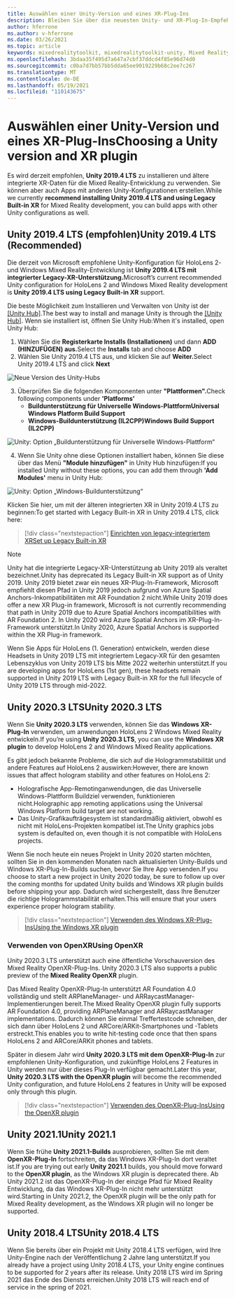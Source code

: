 ```yaml
---
title: Auswählen einer Unity-Version und eines XR-Plug-Ins
description: Bleiben Sie über die neuesten Unity- und XR-Plug-In-Empfehlungen für die Entwicklung von HoloLens-Anwendungen auf dem laufenden.
author: hferrone
ms.author: v-hferrone
ms.date: 03/26/2021
ms.topic: article
keywords: mixedrealitytoolkit, mixedrealitytoolkit-unity, Mixed Reality-Headset, Windows Mixed Reality-Headset, Virtual Reality-Headset, Unity
ms.openlocfilehash: 3bdaa35f495d7a647a7cbf37ddcd4f85e96d74d0
ms.sourcegitcommit: c0ba7d7bb57bb5dda65ee9019229b68c2ee7c267
ms.translationtype: MT
ms.contentlocale: de-DE
ms.lasthandoff: 05/19/2021
ms.locfileid: "110143675"
---
```

# <a name="choosing-a-unity-version-and-xr-plugin"></a><span data-ttu-id="887e1-104">Auswählen einer Unity-Version und eines XR-Plug-Ins</span><span class="sxs-lookup"><span data-stu-id="887e1-104">Choosing a Unity version and XR plugin</span></span>

<span data-ttu-id="887e1-105">Es wird derzeit empfohlen, **Unity 2019.4 LTS** zu installieren und ältere integrierte XR-Daten für die Mixed Reality-Entwicklung zu verwenden. Sie können aber auch Apps mit anderen Unity-Konfigurationen erstellen.</span><span class="sxs-lookup"><span data-stu-id="887e1-105">While we currently **recommend installing Unity 2019.4 LTS and using Legacy Built-in XR** for Mixed Reality development, you can build apps with other Unity configurations as well.</span></span>

## <a name="unity-20194-lts-recommended"></a><span data-ttu-id="887e1-106">Unity 2019.4 LTS (empfohlen)</span><span class="sxs-lookup"><span data-stu-id="887e1-106">Unity 2019.4 LTS (Recommended)</span></span>

<span data-ttu-id="887e1-107">Die derzeit von Microsoft empfohlene Unity-Konfiguration für HoloLens 2- und Windows Mixed Reality-Entwicklung ist **Unity 2019.4 LTS mit integrierter Legacy-XR-Unterstützung.**</span><span class="sxs-lookup"><span data-stu-id="887e1-107">Microsoft’s current recommended Unity configuration for HoloLens 2 and Windows Mixed Reality development is **Unity 2019.4 LTS using Legacy Built-in XR** support.</span></span>

<span data-ttu-id="887e1-108">Die beste Möglichkeit zum Installieren und Verwalten von Unity ist der <a href="https://unity3d.com/get-unity/download" target="_blank">[Unity Hub]</a>.</span><span class="sxs-lookup"><span data-stu-id="887e1-108">The best way to install and manage Unity is through the <a href="https://unity3d.com/get-unity/download" target="_blank">[Unity Hub]</a>.</span></span> <span data-ttu-id="887e1-109">Wenn sie installiert ist, öffnen Sie Unity Hub:</span><span class="sxs-lookup"><span data-stu-id="887e1-109">When it's installed, open Unity Hub:</span></span>

1. <span data-ttu-id="887e1-110">Wählen Sie die **Registerkarte Installs (Installationen)** und dann **ADD (HINZUFÜGEN) aus.**</span><span class="sxs-lookup"><span data-stu-id="887e1-110">Select the **Installs** tab and choose **ADD**</span></span>
2. <span data-ttu-id="887e1-111">Wählen Sie Unity 2019.4 LTS aus, und klicken Sie auf **Weiter.**</span><span class="sxs-lookup"><span data-stu-id="887e1-111">Select Unity 2019.4 LTS and click **Next**</span></span>

![Neue Version des Unity-Hubs](images/unity-hub-img-01.png)

3. <span data-ttu-id="887e1-113">Überprüfen Sie die folgenden Komponenten unter **"Plattformen".**</span><span class="sxs-lookup"><span data-stu-id="887e1-113">Check following components under **'Platforms'**</span></span>
    * <span data-ttu-id="887e1-114">**Buildunterstützung für Universelle Windows-Plattform**</span><span class="sxs-lookup"><span data-stu-id="887e1-114">**Universal Windows Platform Build Support**</span></span> 
    * <span data-ttu-id="887e1-115">**Windows-Buildunterstützung (IL2CPP)**</span><span class="sxs-lookup"><span data-stu-id="887e1-115">**Windows Build Support (IL2CPP)**</span></span>

![Unity: Option „Buildunterstützung für Universelle Windows-Plattform“](../images/Unity_Install_Option_UWP.png)

4. <span data-ttu-id="887e1-117">Wenn Sie Unity ohne diese Optionen installiert haben, können Sie diese über das Menü **"Module hinzufügen"** in Unity Hub hinzufügen:</span><span class="sxs-lookup"><span data-stu-id="887e1-117">If you installed Unity without these options, you can add them through **'Add Modules'** menu in Unity Hub:</span></span>

![Unity: Option „Windows-Buildunterstützung“](../images/Unity_Install_Option_UWP2.png)

<span data-ttu-id="887e1-119">Klicken Sie hier, um mit der älteren integrierten XR in Unity 2019.4 LTS zu beginnen:</span><span class="sxs-lookup"><span data-stu-id="887e1-119">To get started with Legacy Built-in XR in Unity 2019.4 LTS, click here:</span></span>

> [!div class="nextstepaction"]
> [<span data-ttu-id="887e1-120">Einrichten von legacy-integriertem XR</span><span class="sxs-lookup"><span data-stu-id="887e1-120">Set up Legacy Built-in XR</span></span>](legacy-xr-support.md)

> [!NOTE]
> <span data-ttu-id="887e1-121">Unity hat die integrierte Legacy-XR-Unterstützung ab Unity 2019 als veraltet bezeichnet.</span><span class="sxs-lookup"><span data-stu-id="887e1-121">Unity has deprecated its Legacy Built-in XR support as of Unity 2019.</span></span>  <span data-ttu-id="887e1-122">Unity 2019 bietet zwar ein neues XR-Plug-In-Framework, Microsoft empfiehlt diesen Pfad in Unity 2019 jedoch aufgrund von Azure Spatial Anchors-Inkompatibilitäten mit AR Foundation 2 nicht.</span><span class="sxs-lookup"><span data-stu-id="887e1-122">While Unity 2019 does offer a new XR Plug-in framework, Microsoft is not currently recommending that path in Unity 2019 due to Azure Spatial Anchors incompatibilities with AR Foundation 2.</span></span>  <span data-ttu-id="887e1-123">In Unity 2020 wird Azure Spatial Anchors im XR-Plug-In-Framework unterstützt.</span><span class="sxs-lookup"><span data-stu-id="887e1-123">In Unity 2020, Azure Spatial Anchors is supported within the XR Plug-in framework.</span></span>

<span data-ttu-id="887e1-124">Wenn Sie Apps für HoloLens (1. Generation) entwickeln, werden diese Headsets in Unity 2019 LTS mit integriertem Legacy-XR für den gesamten Lebenszyklus von Unity 2019 LTS bis Mitte 2022 weiterhin unterstützt.</span><span class="sxs-lookup"><span data-stu-id="887e1-124">If you are developing apps for HoloLens (1st gen), these headsets remain supported in Unity 2019 LTS with Legacy Built-in XR for the full lifecycle of Unity 2019 LTS through mid-2022.</span></span>

## <a name="unity-20203-lts"></a><span data-ttu-id="887e1-125">Unity 2020.3 LTS</span><span class="sxs-lookup"><span data-stu-id="887e1-125">Unity 2020.3 LTS</span></span> 

<span data-ttu-id="887e1-126">Wenn Sie **Unity 2020.3 LTS** verwenden, können Sie das **Windows XR-Plug-In** verwenden, um anwendungen HoloLens 2 Windows Mixed Reality entwickeln.</span><span class="sxs-lookup"><span data-stu-id="887e1-126">If you’re using **Unity 2020.3 LTS**, you can use the **Windows XR plugin** to develop HoloLens 2 and Windows Mixed Reality applications.</span></span>

<span data-ttu-id="887e1-127">Es gibt jedoch bekannte Probleme, die sich auf die Hologrammstabilität und andere Features auf HoloLens 2 auswirken:</span><span class="sxs-lookup"><span data-stu-id="887e1-127">However, there are known issues that affect hologram stability and other features on HoloLens 2:</span></span> 

* <span data-ttu-id="887e1-128">Holografische App-Remotinganwendungen, die das Universelle Windows-Plattform Buildziel verwenden, funktionieren nicht.</span><span class="sxs-lookup"><span data-stu-id="887e1-128">Holographic app remoting applications using the Universal Windows Platform build target are not working.</span></span>
* <span data-ttu-id="887e1-129">Das Unity-Grafikaufträgesystem ist standardmäßig aktiviert, obwohl es nicht mit HoloLens-Projekten kompatibel ist.</span><span class="sxs-lookup"><span data-stu-id="887e1-129">The Unity graphics jobs system is defaulted on, even though it is not compatible with HoloLens projects.</span></span>

<span data-ttu-id="887e1-130">Wenn Sie noch heute ein neues Projekt in Unity 2020 starten möchten, sollten Sie in den kommenden Monaten nach aktualisierten Unity-Builds und Windows XR-Plug-In-Builds suchen, bevor Sie Ihre App versenden.</span><span class="sxs-lookup"><span data-stu-id="887e1-130">If you choose to start a new project in Unity 2020 today, be sure to follow up over the coming months for updated Unity builds and Windows XR plugin builds before shipping your app.</span></span>  <span data-ttu-id="887e1-131">Dadurch wird sichergestellt, dass Ihre Benutzer die richtige Hologrammstabilität erhalten.</span><span class="sxs-lookup"><span data-stu-id="887e1-131">This will ensure that your users experience proper hologram stability.</span></span>

> [!div class="nextstepaction"]
> [<span data-ttu-id="887e1-132">Verwenden des Windows XR-Plug-Ins</span><span class="sxs-lookup"><span data-stu-id="887e1-132">Using the Windows XR plugin</span></span>](windows-xr-plugin.md)

### <a name="using-openxr"></a><span data-ttu-id="887e1-133">Verwenden von OpenXR</span><span class="sxs-lookup"><span data-stu-id="887e1-133">Using OpenXR</span></span>

<span data-ttu-id="887e1-134">Unity 2020.3 LTS unterstützt auch eine öffentliche Vorschauversion des Mixed Reality OpenXR-Plug-Ins. </span><span class="sxs-lookup"><span data-stu-id="887e1-134">Unity 2020.3 LTS also supports a public preview of the **Mixed Reality OpenXR** plugin.</span></span>

<span data-ttu-id="887e1-135">Das Mixed Reality OpenXR-Plug-In unterstützt AR Foundation 4.0 vollständig und stellt ARPlaneManager- und ARRaycastManager-Implementierungen bereit.</span><span class="sxs-lookup"><span data-stu-id="887e1-135">The Mixed Reality OpenXR plugin fully supports AR Foundation 4.0, providing ARPlaneManager and ARRaycastManager implementations.</span></span> <span data-ttu-id="887e1-136">Dadurch können Sie einmal Treffertestcode schreiben, der sich dann über HoloLens 2 und ARCore/ARKit-Smartphones und -Tablets erstreckt.</span><span class="sxs-lookup"><span data-stu-id="887e1-136">This enables you to write hit-testing code once that then spans HoloLens 2 and ARCore/ARKit phones and tablets.</span></span> 

<span data-ttu-id="887e1-137">Später in diesem Jahr wird **Unity 2020.3 LTS mit dem OpenXR-Plug-In** zur empfohlenen Unity-Konfiguration, und zukünftige HoloLens 2 Features in Unity werden nur über dieses Plug-In verfügbar gemacht.</span><span class="sxs-lookup"><span data-stu-id="887e1-137">Later this year, **Unity 2020.3 LTS with the OpenXR plugin** will become the recommended Unity configuration, and future HoloLens 2 features in Unity will be exposed only through this plugin.</span></span>

> [!div class="nextstepaction"]
> [<span data-ttu-id="887e1-138">Verwenden des OpenXR-Plug-Ins</span><span class="sxs-lookup"><span data-stu-id="887e1-138">Using the OpenXR plugin</span></span>](openxr-getting-started.md)

## <a name="unity-20211"></a><span data-ttu-id="887e1-139">Unity 2021.1</span><span class="sxs-lookup"><span data-stu-id="887e1-139">Unity 2021.1</span></span>

<span data-ttu-id="887e1-140">Wenn Sie frühe **Unity 2021.1-Builds** ausprobieren, sollten Sie mit dem **OpenXR-Plug-In** fortschreiten, da das Windows XR-Plug-In dort veraltet ist.</span><span class="sxs-lookup"><span data-stu-id="887e1-140">If you are trying out early **Unity 2021.1** builds, you should move forward to the **OpenXR plugin**, as the Windows XR plugin is deprecated there.</span></span>  <span data-ttu-id="887e1-141">Ab Unity 2021.2 ist das OpenXR-Plug-In der einzige Pfad für Mixed Reality Entwicklung, da das Windows XR-Plug-In nicht mehr unterstützt wird.</span><span class="sxs-lookup"><span data-stu-id="887e1-141">Starting in Unity 2021.2, the OpenXR plugin will be the only path for Mixed Reality development, as the Windows XR plugin will no longer be supported.</span></span>

## <a name="unity-20184-lts"></a><span data-ttu-id="887e1-142">Unity 2018.4 LTS</span><span class="sxs-lookup"><span data-stu-id="887e1-142">Unity 2018.4 LTS</span></span>

<span data-ttu-id="887e1-143">Wenn Sie bereits über ein Projekt mit Unity 2018.4 LTS verfügen, wird Ihre Unity-Engine nach der Veröffentlichung 2 Jahre lang unterstützt.</span><span class="sxs-lookup"><span data-stu-id="887e1-143">If you already have a project using Unity 2018.4 LTS, your Unity engine continues to be supported for 2 years after its release.</span></span>  <span data-ttu-id="887e1-144">Unity 2018 LTS wird im Spring 2021 das Ende des Diensts erreichen.</span><span class="sxs-lookup"><span data-stu-id="887e1-144">Unity 2018 LTS will reach end of service in the spring of 2021.</span></span>
